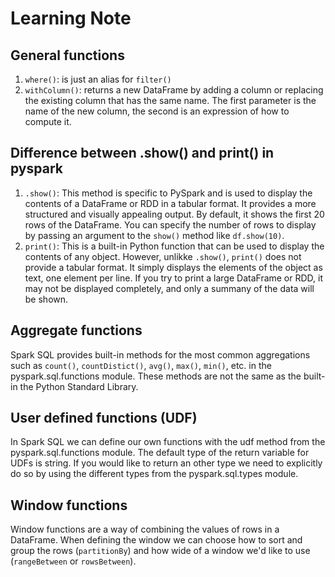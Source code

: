 # Learning Note

## General functions

1. `where()`: is just an alias for `filter()`
2. `withColumn()`: returns a new DataFrame by adding a column or replacing the existing column that has the same name. The first parameter is the name of the new column, the second is an expression of how to compute it. 

## Difference between .show() and print() in pyspark

1. `.show()`: This method is specific to PySpark and is used to display the contents of a DataFrame or RDD in a tabular format. It provides a more structured and visually appealing output. By default, it shows the first 20 rows of the DataFrame. You can specify the number of rows to display by passing an argument to the `show()` method like `df.show(10)`.
2. `print()`: This is a built-in Python function that can be used to display the contents of any object. However, unlikke `.show()`, `print()` does not provide a tabular format. It simply displays the elements of the object as text, one element per line. If you try to print a large DataFrame or RDD, it may not be displayed completely, and only a summany of the data will be shown.

## Aggregate functions

Spark SQL provides built-in methods for the most common aggregations such as `count()`, `countDistict()`, `avg()`, `max()`, `min()`, etc. in the pyspark.sql.functions module. These methods are not the same as the built-in the Python Standard Library.

## User defined functions (UDF)

In Spark SQL we can define our own functions with the udf method from the pyspark.sql.functions module. The default type of the return variable for UDFs is string. If you would like to return an other type we need to explicitly do so by using the different types from the pyspark.sql.types module.

## Window functions

Window functions are a way of combining the values of rows in a DataFrame. When defining the window we can choose how to sort and group the rows (`partitionBy`) and how wide of a window we'd like to use (`rangeBetween` or `rowsBetween`).
